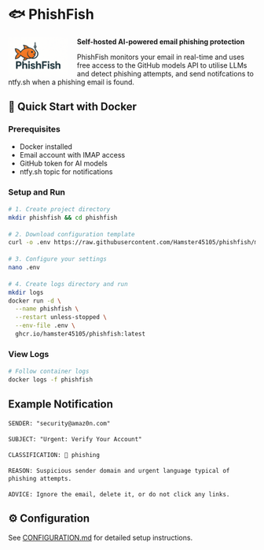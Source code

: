 # 🐟 PhishFish

<p align="center">
  <img src=".github/banner.png" alt="PhishFish Icon" height="80" style="float:left; margin-right: 20px;">
</p>

**Self-hosted AI-powered email phishing protection**

PhishFish monitors your email in real-time and uses free access to the GitHub models API to utilise LLMs and detect phishing attempts, and send notifcations to ntfy.sh when a phishing email is found. 

## 🚀 Quick Start with Docker

### Prerequisites
- Docker installed
- Email account with IMAP access
- GitHub token for AI models
- ntfy.sh topic for notifications

### Setup and Run
```bash
# 1. Create project directory
mkdir phishfish && cd phishfish

# 2. Download configuration template
curl -o .env https://raw.githubusercontent.com/Hamster45105/phishfish/main/.env.example

# 3. Configure your settings
nano .env 

# 4. Create logs directory and run
mkdir logs
docker run -d \
  --name phishfish \
  --restart unless-stopped \
  --env-file .env \
  ghcr.io/hamster45105/phishfish:latest
```

### View Logs
```bash
# Follow container logs
docker logs -f phishfish
```

## Example Notification
```
SENDER: "security@amaz0n.com"

SUBJECT: "Urgent: Verify Your Account"

CLASSIFICATION: 🔴 phishing

REASON: Suspicious sender domain and urgent language typical of phishing attempts.

ADVICE: Ignore the email, delete it, or do not click any links.
```

## ⚙️ Configuration

See [CONFIGURATION.md](docs/CONFIGURATION.md) for detailed setup instructions.
